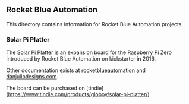 ## Rocket Blue Automation

This directory contains information for Rocket Blue Automation projects.

### Solar Pi Platter

The [Solar Pi Platter](https://www.kickstarter.com/projects/1647124460/solar-pi-platter) is an expansion board for the Raspberry Pi Zero introduced by Rocket Blue Automation on kickstarter in 2016.

Other documentation exists at [rocketblueautomation](http://rocketblueautomation.com/pi-platter-instructions) and [danjuliodesigns.com](https://www.danjuliodesigns.com/products/solar_pi_platter.html).

The board can be purchased on [tindie] (https://www.tindie.com/products/globoy/solar-pi-platter/).

